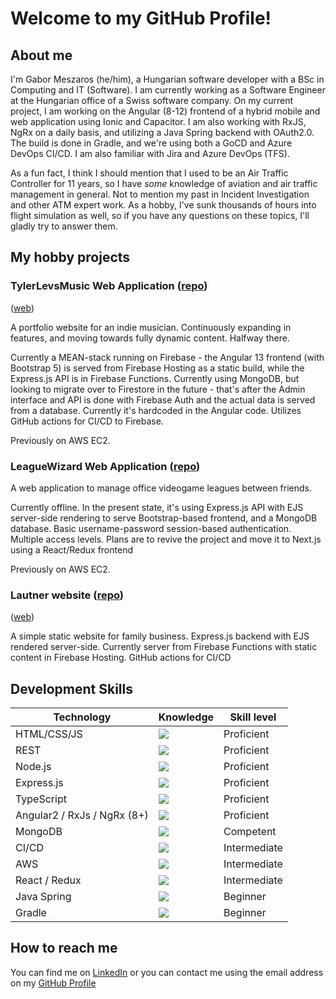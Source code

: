 # Welcome to my GitHub Profile!

## About me

I'm Gabor Meszaros (he/him), a Hungarian software developer with a BSc in Computing and IT (Software). I am currently working as a Software Engineer at the Hungarian office of a  Swiss software company. On my current project, I am working on the Angular (8-12) frontend of a hybrid mobile and web application using Ionic and Capacitor. I am also working with RxJS, NgRx on a daily basis, and utilizing a Java Spring backend with OAuth2.0. The build is done in Gradle, and we're using both a GoCD and Azure DevOps CI/CD. I am also familiar with Jira and Azure DevOps (TFS).

As a fun fact, I think I should mention that I used to be an Air Traffic Controller for 11 years, so I have *some* knowledge of aviation and air traffic management in general. Not to mention my past in Incident Investigation and other ATM expert work. As a hobby, I've sunk thousands of hours into flight simulation as well, so if you have any questions on these topics, I'll gladly try to answer them.

## My hobby projects

### TylerLevsMusic Web Application ([repo](https://github.com/MikeSierra88/tlm-web-app))
([web](https://tylerlevs.com))

A portfolio website for an indie musician. Continuously expanding in features, and moving towards fully dynamic content. Halfway there.

Currently a MEAN-stack running on Firebase - the Angular 13 frontend (with Bootstrap 5) is served from Firebase Hosting as a static build, while the Express.js API is in Firebase Functions. Currently using MongoDB, but looking to migrate over to Firestore in the future - that's after the Admin interface and API is done with Firebase Auth and the actual data is served from a database. Currently it's hardcoded in the Angular code. Utilizes GitHub actions for CI/CD to Firebase.

Previously on AWS EC2.

### LeagueWizard Web Application ([repo](https://github.com/MikeSierra88/leaguewizard))

A web application to manage office videogame leagues between friends.

Currently offline. In the present state, it's using Express.js API with EJS server-side rendering to serve Bootstrap-based frontend, and a MongoDB database. Basic username-password session-based authentication. Multiple access levels. Plans are to revive the project and move it to Next.js using a React/Redux frontend

Previously on AWS EC2.

### Lautner website ([repo](https://github.com/MikeSierra88/lautner))
([web](https://lautnerbt.info))

A simple static website for family business. Express.js backend with EJS rendered server-side. Currently server from Firebase Functions with static content in Firebase Hosting. GitHub actions for CI/CD

## Development Skills


| Technology                  | Knowledge                          | Skill level   |
| --------------------------- | ---------------------------------- | ------------- |
| HTML/CSS/JS                 | ![](https://progress-bar.dev/100)  | Proficient    |
| REST                        | ![](https://progress-bar.dev/90)   | Proficient    |
| Node.js                     | ![](https://progress-bar.dev/85)   | Proficient    |
| Express.js                  | ![](https://progress-bar.dev/85)   | Proficient    |
| TypeScript                  | ![](https://progress-bar.dev/80)   | Proficient    |
| Angular2 / RxJs / NgRx (8+) | ![](https://progress-bar.dev/80)   | Proficient    |
| MongoDB                     | ![](https://progress-bar.dev/70)   | Competent     |
| CI/CD                       | ![](https://progress-bar.dev/60)   | Intermediate  |
| AWS                         | ![](https://progress-bar.dev/50)   | Intermediate  |
| React / Redux               | ![](https://progress-bar.dev/50)   | Intermediate  |
| Java Spring                 | ![](https://progress-bar.dev/25)   | Beginner      |
| Gradle                      | ![](https://progress-bar.dev/25)   | Beginner      |
   
## How to reach me

You can find me on [LinkedIn](https://www.linkedin.com/in/meszaros-g/) or you can contact me using the email address on my [GitHub Profile](https://github.com/MikeSierra88)

